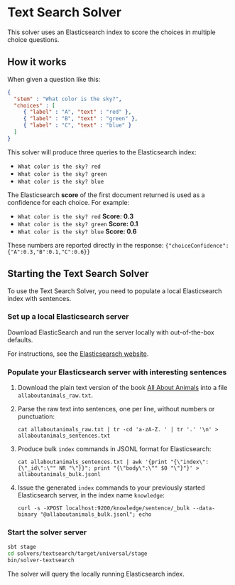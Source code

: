 # Text Search Solver

This solver uses an Elasticsearch index to score the choices in multiple choice questions.

## How it works

When given a question like this:

```json
{
  "stem" : "What color is the sky?",
  "choices" : [
     { "label" : "A", "text" : "red" },
     { "label" : "B", "text" : "green" },
     { "label" : "C", "text" : "blue" }
  ]
}
```

This solver will produce three queries to the Elasticsearch index:

* `What color is the sky? red`
* `What color is the sky? green`
* `What color is the sky? blue`

The Elasticsearch **score** of the first document returned is used as a confidence for each choice. For example:

* `What color is the sky? red` **Score: 0.3**
* `What color is the sky? green`  **Score: 0.1**
* `What color is the sky? blue` **Score: 0.6**

These numbers are reported directly in the response: `{"choiceConfidence":{"A":0.3,"B":0.1,"C":0.6}}`

## Starting the Text Search Solver

To use the Text Search Solver, you need to populate a local Elasticsearch index with sentences.

### Set up a local Elasticsearch server

Download ElasticSearch and run the server locally with out-of-the-box defaults.

For instructions, see the [Elasticsearsch website](https://www.elastic.co/downloads/elasticsearch).

### Populate your Elasticsearch server with interesting sentences

1. Download the plain text version of the book [All About Animals](https://openlibrary.org/books/OL25099049M/All_about_animals) into a file `allaboutanimals_raw.txt`.

2. Parse the raw text into sentences, one per line, without numbers or punctuation:
   ```
   cat allaboutanimals_raw.txt | tr -cd 'a-zA-Z. ' | tr '.' '\n' > allaboutanimals_sentences.txt
   ```

3. Produce bulk `index` commands in JSONL format for Elasticsearch:
   ```
   cat allaboutanimals_sentences.txt | awk '{print "{\"index\":{\"_id\":\"" NR "\"}}"; print "{\"body\":\"" $0 "\"}"}' > allaboutanimals_bulk.jsonl
   ```

4. Issue the generated `index` commands to your previously started Elasticsearch server, in the index name `knowledge`:
   ```
   curl -s -XPOST localhost:9200/knowledge/sentence/_bulk --data-binary "@allaboutanimals_bulk.jsonl"; echo
   ```

### Start the solver server

```bash
sbt stage
cd solvers/textsearch/target/universal/stage
bin/solver-textsearch
```

The solver will query the locally running Elasticsearch index.
